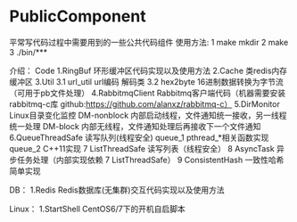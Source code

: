# PublicComponent
平常写代码过程中需要用到的一些公共代码组件
使用方法:
1 make mkdir
2 make
3 ./bin/***

介绍：
Code
1.RingBuf           环形缓冲区代码实现以及使用方法
2.Cache             类redis内存缓冲区
3.Util
    3.1 url_util    url编码 解码类
    3.2 hex2byte    16进制数据转换为字节流（可用于pb文件处理）
4.RabbitmqClient    Rabbitmq客户端代码（机器需要安装rabbitmq-c库 github:https://github.com/alanxz/rabbitmq-c）
5.DirMonitor        Linux目录变化监控
	DM-nonblock		内部启动线程，文件通知统一接收，另一线程统一处理
	DM-block		内部无线程，文件通知处理后再接收下一个文件通知
6.QueueThreadSafe	读写队列(线程安全)
	queue_1			pthread_*相关函数实现
	queue_2			C++11实现
7 ListThreadSafe 	读写列表（线程安全）
8 AsyncTask			异步任务处理（内部实现依赖 7 ListThreadSafe）
9 ConsistentHash	一致性哈希简单实现


DB：
1.Redis             Redis数据库(无集群)交互代码实现以及使用方法


Linux：
1.StartShell        CentOS6/7下的开机自启脚本

